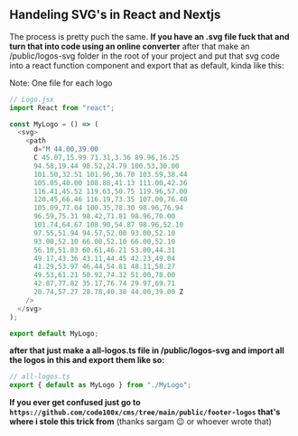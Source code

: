 ## Handeling SVG's in React and Nextjs

The process is pretty puch the same. **If you have an .svg file fuck that and turn that into code
using an online converter** after that make an /public/logos-svg folder in the root of your project
and put that svg code into a react function component and export that as default, kinda like this:

Note: One file for each logo

```javascript
// Logo.jsx
import React from "react";

const MyLogo = () => (
  <svg>
    <path
      d="M 44.00,39.00
      C 45.07,15.99 71.31,3.36 89.96,16.25
      94.58,19.44 98.52,24.79 100.53,30.00
      101.50,32.51 101.96,36.70 103.59,38.44
      105.05,40.00 108.88,41.13 111.00,42.36
      116.41,45.52 119.63,50.75 119.96,57.00
      120.45,66.46 116.19,73.35 107.00,76.40
      105.09,77.04 100.35,78.30 98.96,76.94
      96.59,75.31 98.42,71.81 98.96,70.00
      101.74,64.67 108.90,54.87 98.96,52.10
      97.55,51.94 94.57,52.00 93.00,52.10
      93.00,52.10 66.00,52.10 66.00,52.10
      56.10,51.83 60.61,46.21 53.00,44.31
      49.17,43.36 43.11,44.45 42.23,49.04
      41.29,53.97 46.44,54.81 48.11,58.27
      49.53,61.21 50.92,74.32 51.00,78.00
      42.87,77.82 35.17,76.74 29.97,69.71
      20.74,57.27 28.78,40.38 44.00,39.00 Z
    />
  </svg>
);

export default MyLogo;
```

**after that just make a all-logos.ts file in /public/logos-svg and import all the logos in this
and export them like so:**

```javascript
// all-logos.ts
export { default as MyLogo } from "./MyLogo";
```

**If you ever get confused just go to `https://github.com/code100x/cms/tree/main/public/footer-logos`
that's where i stole this trick from** (thanks sargam 😉 or whoever wrote that)
